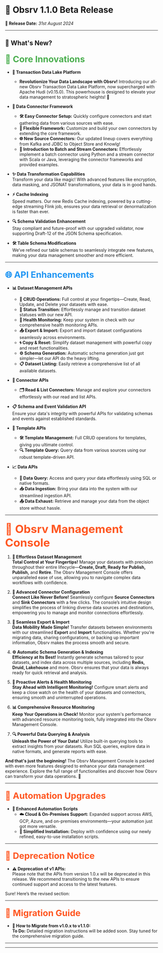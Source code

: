 
# 🎉 **Obsrv 1.1.0 Beta Release**  
**📅 Release Date:** *31st August 2024*

---

## 🌟 **What's New?** 

### <span style="font-size: 1.75em; color: #4CAF50;">🚀 **Core Innovations**</span>

- **🌟 Transaction Data Lake Platform**  
  
  - **Revolutionize Your Data Landscape with Obsrv!** Introducing our all-new Obsrv Transaction Data Lake Platform, now supercharged with Apache Hudi (v0.15.0). This powerhouse is designed to elevate your data management to stratospheric heights! 🌌

- **🔗 Data Connector Framework**  
  - **🛠️ Easy Connector Setup:** Quickly configure connectors and start gathering data from various sources with ease.  
  - **🔧 Flexible Framework:** Customize and build your own connectors by extending the core framework.  
  - **🌐 New Source Connectors:** Our updated lineup covers everything from Kafka and JDBC to Object Store and Knowlg!  
  - **🌟 Introduction to Batch and Stream Connectors:** Effortlessly implement a batch connector using Python and a stream connector with Scala or Java, leveraging the connector frameworks and provided examples.

- **✨ Data Transformation Capabilities**  
  Transform your data like magic! With advanced features like encryption, data masking, and JSONAT transformations, your data is in good hands.

- **⚡ Cache Indexing**  
  Speed matters. Our new Redis Cache indexing, powered by a cutting-edge streaming Flink job, ensures your data retrieval or denormalization is faster than ever.

- **🔍 Schema Validation Enhancement**  
  Stay compliant and future-proof with our upgraded validator, now supporting Draft-12 of the JSON Schema specification.

- **🛠️ Table Schema Modifications**  
  We’ve refined our table schemas to seamlessly integrate new features, making your data management smoother and more efficient.

---

### <span style="font-size: 1.75em; color: #2196F3;">🌐 **API Enhancements**</span>

- **📊 Dataset Management APIs**  
  - **📁 CRUD Operations:** Full control at your fingertips—Create, Read, Update, and Delete your datasets with ease.  
  - **🔄 Status Transition:** Effortlessly manage and transition dataset statuses with our new API.  
  - **🔎 Health Monitoring:** Keep your system in check with our comprehensive health monitoring APIs.  
  - **📤 Export & Import:** Export and import dataset configurations seamlessly across environments.  
  - **🌀 Copy & Reset:** Simplify dataset management with powerful copy and reset functionalities.  
  - **⚙️ Schema Generation:** Automatic schema generation just got simpler—let our API do the heavy lifting.  
  - **📋 Dataset Listing:** Easily retrieve a comprehensive list of all available datasets.

- **🔌 Connector APIs**  
  - **🗂️ Read & List Connectors:** Manage and explore your connectors effortlessly with our read and list APIs.

- **📋 Schema and Event Validation API**  
  Ensure your data's integrity with powerful APIs for validating schemas and events against established standards.

- **🧩 Template APIs**  
  - **🛠️ Template Management:** Full CRUD operations for templates, giving you ultimate control.  
  - **🔍 Template Query:** Query data from various sources using our robust template-driven API.

- **📈 Data APIs**  
  - **🔎 Data Query:** Access and query your data effortlessly using SQL or native formats.  
  - **📥 Data Ingestion:** Bring your data into the system with our streamlined ingestion API.  
  - **📤 Data Exhaust:** Retrieve and manage your data from the object store without hassle.

---

### <span style="font-size: 2.25em; color: #FF5722; font-weight: bold;">🔧 **Obsrv Management Console**</span>

1. **🚀 Effortless Dataset Management**  
   **Total Control at Your Fingertips!** Manage your datasets with precision throughout their entire lifecycle—**Create, Draft, Ready for Publish, Publish,** and **Retire**. The Obsrv Management Console offers unparalleled ease of use, allowing you to navigate complex data workflows with confidence.

2. **🔗 Advanced Connector Configuration**  
   **Connect Like Never Before!** Seamlessly configure **Source Connectors** and **Sink Connectors** with a few clicks. The console’s intuitive design simplifies the process of linking diverse data sources and destinations, empowering you to manage and monitor connections effortlessly.

3. **🔄 Seamless Export & Import**  
   **Data Mobility Made Simple!** Transfer datasets between environments with our streamlined **Export** and **Import** functionalities. Whether you're migrating data, sharing configurations, or backing up important information, Obsrv makes the process smooth and secure.

4. **⚙️ Automatic Schema Generation & Indexing**  
   **Efficiency at Its Best!** Instantly generate schemas tailored to your datasets, and index data across multiple sources, including **Redis, Druid, Lakehouse** and more. Obsrv ensures that your data is always ready for quick retrieval and analysis.

5. **🚨 Proactive Alerts & Health Monitoring**  
   **Stay Ahead with Intelligent Monitoring!** Configure smart alerts and keep a close watch on the health of your datasets and connectors, ensuring smooth and uninterrupted operations.

6. **📊 Comprehensive Resource Monitoring**  
   **Keep Your Operations in Check!** Monitor your system's performance with advanced resource monitoring tools, fully integrated into the Obsrv Management Console.

7. **🔍 Powerful Data Querying & Analysis**  
   **Unleash the Power of Your Data!** Utilize built-in querying tools to extract insights from your datasets. Run SQL queries, explore data in native formats, and generate reports with ease.

**And that's just the beginning!** The Obsrv Management Console is packed with even more features designed to enhance your data management experience. Explore the full range of functionalities and discover how Obsrv can transform your data operations. 🌟

---

### <span style="font-size: 1.75em; color: #FF5722;">🔧 **Automation Upgrades**</span>

- **🚀 Enhanced Automation Scripts**  
  - **☁️ Cloud & On-Premises Support:** Expanded support across AWS, GCP, Azure, and on-premises environments—your automation just got more versatile.  
  - **🔧 Simplified Installation:** Deploy with confidence using our newly refined, easy-to-use installation scripts.

---

### <span style="font-size: 1.75em; color: #FF5722;">🚫 **Deprecation Notice**</span>

- **⚠️ Deprecation of v1 APIs:**  
  Please note that the APIs from version 1.0.x will be deprecated in this release. We recommend transitioning to the new APIs to ensure continued support and access to the latest features.

Sure! Here’s the revised section:

---

### <span style="font-size: 1.75em; color: #FF5722;">🔄 **Migration Guide**</span>

- **🔧 How to Migrate from v1.0.x to v1.1.0:**  
  **To Do:** Detailed migration instructions will be added soon. Stay tuned for the comprehensive migration guide.

---
---